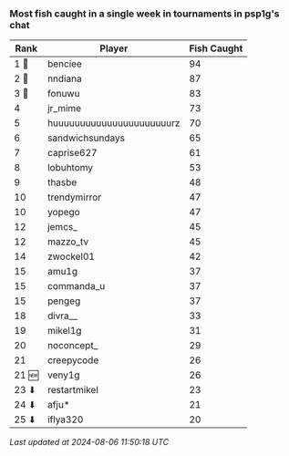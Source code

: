 ### Most fish caught in a single week in tournaments in psp1g's chat
| Rank | Player | Fish Caught |
|------|--------|-----------|
| 1 🥇  | benciee  | 94 |
| 2 🥈  | nndiana  | 87 |
| 3 🥉  | fonuwu  | 83 |
| 4  | jr_mime  | 73 |
| 5  | huuuuuuuuuuuuuuuuuuuuuurz  | 70 |
| 6  | sandwichsundays  | 65 |
| 7  | caprise627  | 61 |
| 8  | lobuhtomy  | 53 |
| 9  | thasbe  | 48 |
| 10  | trendymirror  | 47 |
| 10  | yopego  | 47 |
| 12  | jemcs_  | 45 |
| 12  | mazzo_tv  | 45 |
| 14  | zwockel01  | 42 |
| 15  | amu1g  | 37 |
| 15  | commanda_u  | 37 |
| 15  | pengeg  | 37 |
| 18  | divra__  | 33 |
| 19  | mikel1g  | 31 |
| 20  | noconcept_  | 29 |
| 21  | creepycode  | 26 |
| 21 🆕 | veny1g  | 26 |
| 23 ⬇ | restartmikel  | 23 |
| 24 ⬇ | afju*  | 21 |
| 25 ⬇ | iflya320  | 20 |

_Last updated at 2024-08-06 11:50:18 UTC_
